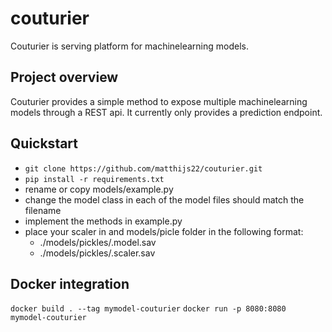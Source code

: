 # couturier
Couturier is serving platform for machinelearning models.

## Project overview
Couturier provides a simple method to expose multiple machinelearning models through a REST api. It currently only provides a prediction endpoint.  

## Quickstart
* `git clone https://github.com/matthijs22/couturier.git`
* `pip install -r requirements.txt`
* rename or copy models/example.py
* change the model class in each of the model files should match the filename
* implement the methods in example.py
* place your scaler in and models/picle folder in the following format:
    * ./models/pickles/<modelname>.model.sav
    * ./models/pickles/<modelname>.scaler.sav

## Docker integration
`docker build . --tag mymodel-couturier`
`docker run -p 8080:8080 mymodel-couturier`
